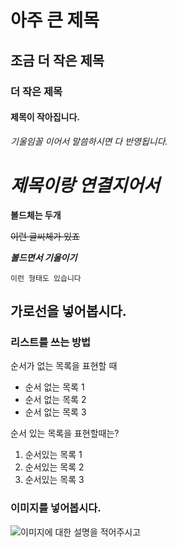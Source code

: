 # 아주 큰 제목

## 조금 더 작은 제목

### 더 작은 제목

#### 제목이 작아집니다.

*기울임꼴 이어서 말씀하시면 다 반영됩니다.*

# *제목이랑 연결지어서*

**볼드체는 두개**

~~이런 글씨체가 있죠~~

***볼드면서 기울이기***

`이런 형태도 있습니다`

가로선을 넣어봅시다.
---

### 리스트를 쓰는 방법

순서가 없는 목록을 표현할 때

* 순서 없는 목록 1
* 순서 없는 목록 2
* 순서 없는 목록 3

순서 있는 목록을 표현할때는?

1. 순서있는 목록 1
2. 순서있는 목록 2
3. 순서있는 목록 3

### 이미지를 넣어봅시다.

![이미지에 대한 설명을 적어주시고](../sample/sample.jpg)

